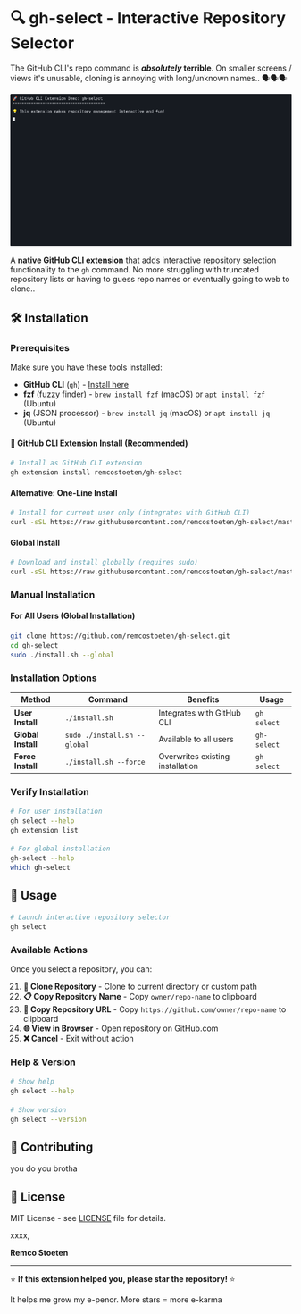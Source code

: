# 🔍 gh-select - Interactive Repository Selector

The GitHub CLI's repo command is ***absolutely* terrible**. On smaller screens / views it's unusable,  cloning is annoying with long/unknown names.. 🗣️🗣️🗣️

![gh-select Demo](./gh-select-demo.gif)

A **native GitHub CLI extension** that adds interactive repository selection functionality to the `gh` command. No more struggling with truncated repository lists or having to guess repo names or eventually going to web to clone..

## 🛠 Installation

### Prerequisites

Make sure you have these tools installed:

- **GitHub CLI** (`gh`) - [Install here](https://cli.github.com/)
- **fzf** (fuzzy finder) - `brew install fzf` (macOS) or `apt install fzf` (Ubuntu)
- **jq** (JSON processor) - `brew install jq` (macOS) or `apt install jq` (Ubuntu)

#### 🎯 GitHub CLI Extension Install (Recommended)
```bash
# Install as GitHub CLI extension
gh extension install remcostoeten/gh-select
```

#### Alternative: One-Line Install
```bash
# Install for current user only (integrates with GitHub CLI)
curl -sSL https://raw.githubusercontent.com/remcostoeten/gh-select/master/install.sh | bash
```

#### Global Install

```bash
# Download and install globally (requires sudo)
curl -sSL https://raw.githubusercontent.com/remcostoeten/gh-select/master/install.sh | sudo bash -s -- --global
```

### Manual Installation

#### For All Users (Global Installation)
```bash
git clone https://github.com/remcostoeten/gh-select.git
cd gh-select
sudo ./install.sh --global
```

### Installation Options

| Method | Command | Benefits | Usage |
|--------|---------|----------|---------|
| **User Install** | `./install.sh` | Integrates with GitHub CLI | `gh select` |
| **Global Install** | `sudo ./install.sh --global` | Available to all users | `gh-select` |
| **Force Install** | `./install.sh --force` | Overwrites existing installation | `gh select` |

### Verify Installation

```bash
# For user installation
gh select --help
gh extension list

# For global installation
gh-select --help
which gh-select
```
## 🚀 Usage


```bash
# Launch interactive repository selector
gh select
```

### Available Actions

Once you select a repository, you can:

21. **🔽 Clone Repository** - Clone to current directory or custom path
2. **📋 Copy Repository Name** - Copy `owner/repo-name` to clipboard
3. **🔗 Copy Repository URL** - Copy `https://github.com/owner/repo-name` to clipboard
4. **🌐 View in Browser** - Open repository on GitHub.com
5. **❌ Cancel** - Exit without action

### Help & Version

```bash
# Show help
gh select --help

# Show version
gh select --version
```

## 🤝 Contributing

you do you brotha


## 📄 License

MIT License - see [LICENSE](LICENSE) file for details.

xxxx,

**Remco Stoeten**

---

⭐ **If this extension helped you, please star the repository!** ⭐

It helps me grow my e-penor. More stars = more e-karma
